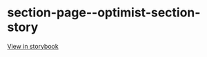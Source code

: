 # section-page--optimist-section-story

[View in storybook](https://raw.githack.com/Independent-Digital-News-and-Media-Ltd/standard-pwamp-sb/PR-947-sb/index.html?path=/story/section-page--optimist-section-story)